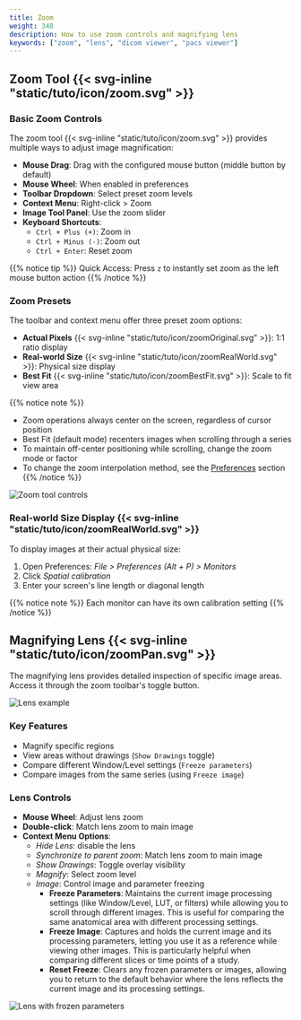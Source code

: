 ```yaml
---
title: Zoom
weight: 340
description: How to use zoom controls and magnifying lens
keywords: ["zoom", "lens", "dicom viewer", "pacs viewer"]
---
```


## Zoom Tool {{< svg-inline "static/tuto/icon/zoom.svg" >}}

### Basic Zoom Controls

The zoom tool {{< svg-inline "static/tuto/icon/zoom.svg" >}} provides multiple ways to adjust image magnification:

* **Mouse Drag**: Drag with the configured mouse button (middle button by default)
* **Mouse Wheel**: When enabled in preferences
* **Toolbar Dropdown**: Select preset zoom levels
* **Context Menu**: Right-click > Zoom
* **Image Tool Panel**: Use the zoom slider
* **Keyboard Shortcuts**:
  * `Ctrl + Plus (+)`: Zoom in
  * `Ctrl + Minus (-)`: Zoom out
  * `Ctrl + Enter`: Reset zoom

{{% notice tip %}}
Quick Access: Press `z` to instantly set zoom as the left mouse button action
{{% /notice %}}

### Zoom Presets

The toolbar and context menu offer three preset zoom options:

* **Actual Pixels** {{< svg-inline "static/tuto/icon/zoomOriginal.svg" >}}: 1:1 ratio display
* **Real-world Size** {{< svg-inline "static/tuto/icon/zoomRealWorld.svg" >}}: Physical size display
* **Best Fit** {{< svg-inline "static/tuto/icon/zoomBestFit.svg" >}}: Scale to fit view area

{{% notice note %}}
* Zoom operations always center on the screen, regardless of cursor position
* Best Fit (default mode) recenters images when scrolling through a series
* To maintain off-center positioning while scrolling, change the zoom mode or factor
* To change the zoom interpolation method, see the [Preferences](../dicom-2d-viewer/#preferences) section
{{% /notice %}}

![Zoom tool controls](/tuto/zoom-actions.jpg?classes=shadow&width=700px)
<br>

### Real-world Size Display {{< svg-inline "static/tuto/icon/zoomRealWorld.svg" >}}

To display images at their actual physical size:

1. Open Preferences: _File > Preferences (Alt + P) > Monitors_
2. Click _Spatial calibration_
3. Enter your screen's line length or diagonal length

{{% notice note %}}
Each monitor can have its own calibration setting
{{% /notice %}}

## Magnifying Lens {{< svg-inline "static/tuto/icon/zoomPan.svg" >}}

The magnifying lens provides detailed inspection of specific image areas. Access it through the zoom toolbar's toggle button.

![Lens example](/tuto/lens-drawing.jpg?classes=shadow&width=700px)
<br>

### Key Features

* Magnify specific regions
* View areas without drawings (`Show Drawings` toggle)
* Compare different Window/Level settings (`Freeze parameters`)
* Compare images from the same series (using `Freeze image`)

### Lens Controls

* **Mouse Wheel**: Adjust lens zoom
* **Double-click**: Match lens zoom to main image
* **Context Menu Options**:
  * *Hide Lens*: disable the lens
  * *Synchronize to parent zoom*: Match lens zoom to main image
  * *Show Drawings*: Toggle overlay visibility
  * *Magnify*: Select zoom level
  * *Image*: Control image and parameter freezing
    * **Freeze Parameters**: Maintains the current image processing settings (like Window/Level, LUT, or filters) while allowing you to scroll through different images. This is useful for comparing the same anatomical area with different processing settings.
    * **Freeze Image**: Captures and holds the current image and its processing parameters, letting you use it as a reference while viewing other images. This is particularly helpful when comparing different slices or time points of a study.
    * **Reset Freeze**: Clears any frozen parameters or images, allowing you to return to the default behavior where the lens reflects the current image and its processing settings.

![Lens with frozen parameters](/tuto/lens-freeze.jpg?classes=shadow&width=700px)